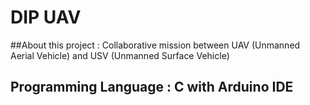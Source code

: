 # DIP UAV 

##About this project :
Collaborative mission between UAV (Unmanned Aerial Vehicle) and USV (Unmanned Surface Vehicle)

## Programming Language : C with Arduino IDE

